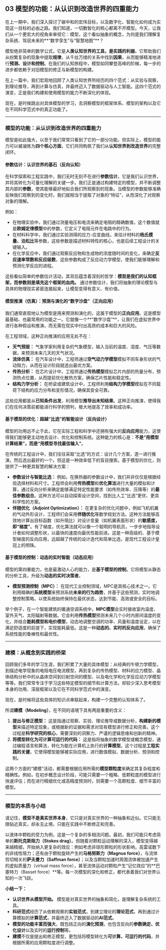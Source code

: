 ## **03 模型的功能：从认识到改造世界的四重能力**

在上一期中，我们深入探讨了碳中和的宏伟目标，以及数字化、智能化如何成为实现这一目标的必由之路。我们知道，一切数智化的核心都离不开模型。今天，让我们从一个更宏大的视角来审视它：模型，这个看似抽象的概念，为何是我们理解复杂系统、驾驭未来的**“数字孪生”与“智慧地图”**？

模型绝非简单的数学公式，它是**人类认知世界的工具，是实践的利器**。它帮助我们从纷繁复杂的现象中提取**规律**，从千丝万缕的关系中找到**因果**，从而能够精准地进行**预测、设计和控制**。在我们的认知旅程中，模型如同攀登高峰的阶梯，每一步的进步都依赖于对旧模型的修正与新模型的构建。

在上一篇中，我们宏观地回顾了人类认知世界所经历的四个范式：从实验与观察，到理论推导，再到计算与仿真，并最终迈入了数据驱动与人工智能。这四个范式的演变，正是我们构建和使用模型的能力不断深化的体现。

现在，是时候跳出对具体模型的学习，去洞察模型的框架体系、模型的架构以及它在不同科学范式中的真正功能了。

---

### **模型的功能：从认识到改造世界的四重能力**

模型是如此强大，以至于我们常常只看到了它的一部分功能。但实际上，模型的能力可以被凝练为**四个核心方面**，它们共同构筑了我们从**认知世界到改造世界**的完整闭环。

#### **参数估计：认识世界的基石（反向认知）**

在科学探索和工程实践中，我们无时无刻不在进行**参数估计**。它是我们认识世界，并将其转化为可量化理解的关键一步。我们正是通过构建特定的模型，并不断调整其内部的**参数**，使其能够最好地拟合我们所观察到的现象。当模型的参数能够准确反映我们观察到的变化时，我们就相当于提取了对象的“特征”，从而深化了对观察对象的理解。

例如：

* 在物理实验中，我们通过测量电压和电流来确定电阻的精确数值，这个数值就是**欧姆定律模型**中的参数，它定义了电阻元件在电路中的行为。
* 在材料科学中，我们通过实验测得的应力-应变曲线，来估计材料的**杨氏模量、泊松比**等参数，这些参数是描述材料特性的核心，也是后续工程设计的关键输入。
* 在化学反应中，我们通过观察反应物和生成物的浓度随时间的变化，来确定**反应速率常数和反应级数**，这些参数构成了反应动力学模型，使我们能够理解和预测化学反应的进程。

这些看似简单的参数估计活动，其背后蕴含着深刻的哲学：**模型是我们的认知框架，而参数则是填充这个框架的血肉。** 通过参数估计，我们将抽象的理论模型与具体的物理现实紧密连接起来，让模型变得有意义、有价值。

#### **模型推演（仿真）：预测与演化的“数字沙盘”（正向应用）**

我们通常直观地认为模型是用来预测和演化的，这属于模型的**正向应用**。这是模型最基础、也最常用的功能之一。它就像一个**“数字沙盘”**，让我们在虚拟世界中进行各种假设和推演，而无需在现实中付出高昂的成本和巨大的风险。

在工程领域，这种正向推演的应用无处不在：

* **天气预报：** 气象学家利用复杂的气象模型，输入当前的温度、湿度、气压等数据，来预测未来几天的天气状况。
* **流体仿真：** 在汽车设计中，工程师通过**空气动力学模型**模拟不同车身形状的气动阻力，从而在设计阶段就选出最优方案。
* **传热分析：** 在芯片设计中，工程师通过**传热模型**模拟芯片内部的热量分布，预测热点位置，从而提前优化散热方案，确保芯片性能和稳定性。
* **结构力学分析：** 在桥梁或建筑设计中，工程师利用**结构力学模型**模拟在不同载荷下结构的应力分布和变形情况，确保其安全可靠。

这些应用都是从**已知条件出发**，利用模型**推导出未知结果**。这种正向推演，使得我们在任何决策前都能进行科学的预判，极大地提高了效率和成功率。

#### **基于模型的优化：超越“比选”的智能设计（反向设计）**

模型的功用远不止于此，它在实际工程和科学中还拥有强大的**反向应用**能力，这使得我们能够更主动地去设计、优化和控制系统。这种能力的核心是：**不是“用模型计算结果”，而是“用模型寻找最佳输入”**。

在传统的工程设计中，我们往往采取“比选”的方式：设计几个方案，逐一进行推演，然后选出最好的一个。但这是一种效率低下的盲目搜索。基于模型的优化，则提供了一种更具智慧的解决方案：

* **参数设计与智能比选：** 例如，在换热器的参数设计中，我们并非仅仅是根据经验选择材料和尺寸。工程师会利用**传热模型**和**优化算法**进行大量的模拟和计算，通过反向分析来确定能够满足特定性能要求（如传热效率、压降等）的**最佳参数组合**。这种方法可以自动探索设计空间，找到比人工“比选”更优、更具科学性的方案。
* **伴随优化（Adjoint Optimization）：** 在更复杂的优化问题中，例如飞机机翼的气动外形设计，工程师们会采用**伴随优化**等数学规划方法。这种方法能够高效地计算出目标函数（如升阻比）对设计变量（如机翼表面形状）的**敏感度，即“梯度”**。有了梯度，优化算法就可以像一个聪明的导航员，一步步地指导设计者如何调整形状，以最快的速度向最优性能前进。这是一种高级的、基于模型梯度的反向应用，远超越了传统的设计迭代和简单比选，是现代工程设计皇冠上的明珠。

#### **基于模型的控制：动态的实时智能（动态应用）**

模型的第四重能力，也是最激动人心的能力，是**基于模型的控制**。它将模型从静态的分析工具，升级为**动态的实时决策者**。

* **模型预测控制（MPC）：** 在现代工业控制领域，MPC是其核心技术之一。它利用精确的**系统模型**来预测系统**未来的行为趋势**，并基于这些预测，实时地调整控制策略，以使系统始终保持在最优状态，达到节能、高效或安全的目标。

举个例子，在一个智能建筑的暖通空调系统中，**MPC模型**会实时接收室内温度、室外天气、太阳辐射等数据。它会利用**传热模型**预测未来几个小时内房间温度的变化，并结合**能耗模型和电价模型**，动态地调整空调的功率、风量和温度设定，以在满足舒适度的前提下，实现能耗最低。这是一种**动态的、实时的反向应用**，确保了系统性能的鲁棒性和最优性。

---

### **建模：从概念到实践的桥梁**

回顾我们多年的学习生涯，我们积累了大量的具体模型：从经典的牛顿力学模型，到描述电学现象的电阻电压电流模型，再到复杂的传热模型、材料的应力模型、晶体结构分析中的从晶体空间到衍射空间的模型、以及电化学和化学反应动力学模型等等。我们常常专注于学习这些特定模型的细节和计算方法，却较少深入思考模型本身的功用、深层框架以及它在不同科学范式中的演变。

现在，是时候将这些具体的知识点串联起来，构建一个完整的认知体系了。

所谓**建模（Modeling）**，在不同的语境下具有两层重要的含义：

1.  **提出与修正模型：** 这是指通过观察、实验、理论推导或数据分析，**构建新的模型**来描述特定现象，或根据新的证据和需求对现有模型进行修正和完善。这个过程是**科学研究的核心**，需要深刻的洞察力、严谨的逻辑思维和创新的精神。
2.  **将模型转化为可计算可运行的代码：** 这是指将抽象的数学模型或概念模型，通过编程语言和算法，转化为能在计算机上执行的**计算模型**。这个过程是**工程实践的关键**，它使得模型能够被实际应用，进行数值模拟、数据分析、预测和控制。

这两个方面的“建模”活动，都需要根据应用所需的**模型颗粒度**来确定其复杂程度和精确性。例如，在初步概念设计阶段，可能只需要一个粗略、低颗粒度的模型进行快速评估；而在进行精细优化或高精度预测时，则需要一个高颗粒度、细节丰富的模型。

---

### **模型的本质与小结**

请记住，**模型不是真实世界本身**，它只是对真实世界的一种抽象和近似。它只能无限贴近真实，却永无止境，只能在实践中不断修正和完善。

以液体中颗粒的受力为例，这是一个复杂的多相流问题。最初，我们可能只考虑简单的**斯托克斯阻力（Stokes drag）**。但随着对颗粒运动理解的深入，模型变得越来越精细，开始纳入更复杂的效应：例如考虑非球形颗粒的形状影响，高雷诺数下的非线性阻力；还有由于颗粒旋转产生的**马格努斯力（Magnus force）**，与流体剪切相关的**萨夫曼力（Saffman force）**；以及当颗粒加速时周围流体被加速产生的虚拟质量力（virtual mass force），甚至流体运动对颗粒产生“记忆效应”的**巴塞特力（Basset force）**等。每一次模型的深化和修正，都代表着我们对世界认知的一次飞跃。

**小结一下：**

* **认识世界从模型开始。** 模型是对真实世界的抽象和简化，是理解复杂系统的工具。
* **科研范式**经历了从依赖观察的**实验范式**，到建立理论的**理论范式**，再到通过计算模拟的**计算范式**，并最终迈入了数据驱动的**AI范式**。
* **模型的功能丰富而强大**，既包括正向的**演化预测**，也包含反向的**参数确定、优化设计**以及实时的**运行控制**等。
* **建模**不仅是提出和修正模型，更包括将模型转化为**可计算、可运行的代码**，并根据所需的应用颗粒度进行调整。
